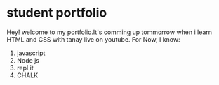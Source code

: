 # student portfolio
Hey! welcome to my portfolio.It's comming up tommorrow when i learn HTML and CSS with tanay live on youtube.
For Now, I know:
1. javascript
2. Node js
3. repl.it
4. CHALK
